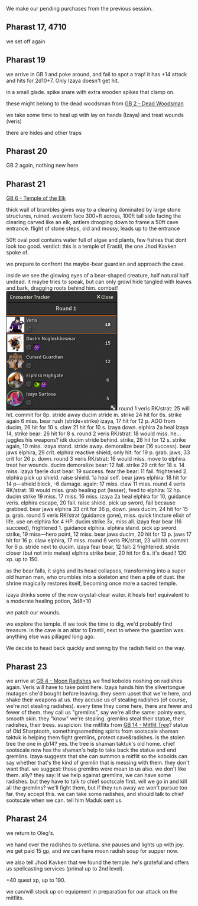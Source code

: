 We make our pending purchases from the previous session.
## Pharast 17, 4710
we set off again
## Pharast 19
we arrive in GB 1 and poke around, and fail to spot a trap!
it has +14 attack and hits for 2d10+7. Only Izaya doesn't get hit.

in a small glade. spike snare with extra wooden spikes that clamp on.

these might belong to the dead woodsman from [GB 2 - Dead Woodsman](../Places/Stolen%20Lands/Greenbelt/GB%202%20-%20Dead%20Woodsman.md)

we take some time to heal up with lay on hands (Izaya) and treat wounds (veris)

there are hides and other traps
## Pharast 20
GB 2 again, nothing new here
## Pharast 21
[GB 6 - Temple of the Elk](../Places/Stolen%20Lands/Greenbelt/GB%206%20-%20Temple%20of%20the%20Elk.md)

thick wall of brambles gives way to a clearing
dominated by large stone structures, ruined.
western face 300+ft across, 100ft tall
side facing the clearing carved like an elk, antlers drooping down to frame a 50ft cave entrance.
flight of stone steps, old and mossy, leads up to the entrance

50ft oval pool contains water full of algae and plants, few fishies that dont look too good.
verdict: this is a temple of Erastil, the one Jhod Kavken spoke of.

we prepare to confront the maybe-bear guardian and approach the cave.

inside we see the glowing eyes of a bear-shaped creature, half natural half undead.
it maybe tries to speak, but can only growl
hide tangled with leaves and bark, dragging roots behind him.
combat!
![](../Pasted%20image%2020230820223430.png)
round 1
veris RK/strat: 25 will hit. commit for 8p. stride away
ducim stride in. strike 24 hit for 6s. strike again 6 miss.
bear rush (stride+strike) izaya, 17 hit for 12 p. AOO from ducim, 26 hit for 10 s. claw 21 hit for 10 s. izaya down.
elphira 2a heal izaya 14, strike bear: 26 hit for 8 s.
round 2
veris RK/strat: 18 would miss. he... juggles his weapons? idk
ducim stride behind. strike, 28 hit for 12 s. strike again, 10 miss.
izaya stand. stride away. demoralize bear (16 success).
bear jaws elphira, 29 crit. elphira reactive shield, only hit: for 19 p. grab. jaws, 33 crit for 26 p. down.
round 3
veris RK/strat: 16 would miss. move to elphira. treat her wounds.
ducim demoralize bear: 12 fail. strike 29 crit for 18 s. 14 miss.
izaya faerie dust bear: 19 success. fear the bear: 11 fail. frightened 2.
elphira pick up shield. raise shield. 1a heal self.
bear jaws elphira: 18 hit for 14 p—shield block, -6 damage. again: 17 miss.  claw 11 miss.
round 4
veris RK/strat: 18 would miss. grab healing pot (lesser), feed to elphira: 12 hp.
ducim strike 19 miss. 17 miss. 16 miss.
izaya 2a heal elphira for 10, guidance veris.
elphira escape, 20 fail. raise shield. pick up sword, fail because grabbed.
bear jaws elphira 33 crit for 36 p, down. jaws ducim, 24 hit for 15 p. grab.
round 5
veris RK/strat (guidance gone), miss. quick tincture elixir of life. use on elphira for 4 HP.
ducim strike 3x, miss all.
izaya fear bear (16 succeed), frightened 1. guidance elphira.
elphira stand. pick up sword. strike, 19 miss—hero point, 12 miss.
bear jaws ducim, 20 hit for 13 p. jaws 17 hit for 16 p. claw elphira, 17 miss.
round 6
veris RK/strat, 23 will hit. commit for 6 p. stride next to ducim.
izaya fear bear, 12 fail: 2 frightened. stride closer (but not into melee)
elphira strike bear, 20 hit for 6 s. it's dead!!
120 xp. up to 150.

as the bear falls, it sighs and its head collapses, transforming into a super old human man, who crumbles into a skeleton and then a pile of dust.
the shrine magically restores itself, becoming once more a sacred temple.

izaya drinks some of the now crystal-clear water. it heals her! equivalent to a moderate healing potion, 3d8+10

we patch our wounds.

we explore the temple.
if we took the time to dig, we'd probably find treasure.
in the cave is an altar to Erastil, next to where the guardian was.
anything else was pillaged long ago.

We decide to head back quickly and swing by the radish field on the way.
## Pharast 23
we arrive at [GB 4 - Moon Radishes](../Places/Stolen%20Lands/Greenbelt/GB%204%20-%20Moon%20Radishes.md)
we find kobolds noshing on radishes again.
Veris will have to take point here. Izaya hands him the silvertongue mutagen she'd bought before leaving.
they seem upset that we're here, and shake their weapons at us.
they accuse us of stealing radishes (of course, we're not stealing radishes). every time they come here, there are fewer and fewer of them.
they call us "gremlins", say we're all the same: pointy ears, smooth skin. they "know" we're stealing.
gremlins steal their statue, their radishes, their trees.
suspicion: the mitflits from [GB 14 - Mitflit Tree](../Places/Stolen%20Lands/Greenbelt/GB%2014%20-%20Mitflit%20Tree.md)?
statue of Old Sharptooth, somethingsomething spirits from sootscale
shaman taktuk is helping them fight gremlins, protect cave&radishes.
is the stolen tree the one in gb14? yes. the tree is shaman taktuk's old home. chief sootscale now has the shaman's help to take back the statue and end gremlins.
izaya suggests that she can summon a mitflit so the kobolds can say whether that's the kind of gremlin that is messing with them. they don't want that.
we suggest: those gremlins were mean to us also. we don't like them. ally?
they say: if we help against gremlins, we can have some radishes. but they have to talk to chief sootscale first.
will we go in and kill all the gremlins? we'll fight them, but if they run away we won't pursue too far.
they accept this. we can take some radishes, and should talk to chief sootscale when we can. tell him Maduk sent us.
## Pharast 24
we return to Oleg's.

we hand over the radishes to svetlana. she pauses and lights up with joy. we get paid 15 gp, and we can have moon radish soup for supper now.

we also tell Jhod Kavken that we found the temple. he's grateful and offers us spellcasting services (primal up to 2nd level).

+40 quest xp, up to 190.

we can/will stock up on equipment in preparation for our attack on the mitflits.